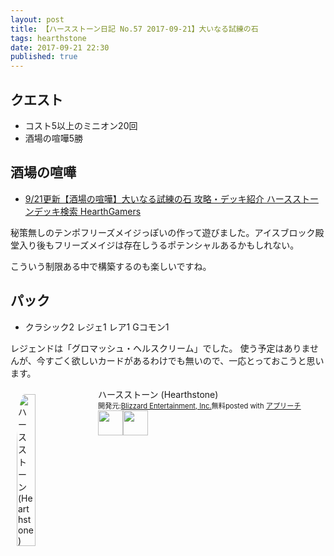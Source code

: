 ```yaml
---
layout: post
title: 【ハースストーン日記 No.57 2017-09-21】大いなる試練の石
tags: hearthstone
date: 2017-09-21 22:30
published: true
---
```

## クエスト
- コスト5以上のミニオン20回
- 酒場の喧嘩5勝

## 酒場の喧嘩
- [9/21更新【酒場の喧嘩】大いなる試練の石 攻略・デッキ紹介 ハースストーンデッキ検索 HearthGamers](http://hearthgamers.com/tavern_brawl/brawl_118)

秘策無しのテンポフリーズメイジっぽいの作って遊びました。アイスブロック殿堂入り後もフリーズメイジは存在しうるポテンシャルあるかもしれない。

こういう制限ある中で構築するのも楽しいですね。

## パック
- クラシック2 レジェ1 レア1 Gコモン1

レジェンドは「グロマッシュ・ヘルスクリーム」でした。
使う予定はありませんが、今すごく欲しいカードがあるわけでも無いので、一応とっておこうと思います。


<div id="appreach-box" style="text-align:left;"><img id="appreach-image" src="https://lh6.ggpht.com/J-_wYHXVmR86Mvq6KNHiSvR0T3WH4wHgVC0OLQEIa1FHVbXARD0zafLA8JEUjo-CqDw=w170" alt="ハースストーン (Hearthstone)" style="float:left; margin:10px; width:25%; max-width:120px; border-radius:10%;"><div class="appreach-info" style="margin: 10px;"><div id="appreach-appname">ハースストーン (Hearthstone)</div><div id="appreach-developer" style="font-size:80%; display:inline-block; _display:inline;">開発元:<a id="appreach-developerurl" href="https://itunes.apple.com/jp/developer/blizzard-entertainment-inc/id306862900?uo=4" target="_blank" rel="nofollow">Blizzard Entertainment, Inc.</a></div><div id="appreach-price" style="font-size:80%; display:inline-block; _display:inline;">無料</div><div class="appreach-powered" style="font-size:80%; display:inline-block; _display:inline;">posted with <a href="http://mama-hack.com/app-reach/" title="アプリーチ" target="_blank" rel="nofollow">アプリーチ</a></div><div class="appreach-links" style="float: left;"><div id="appreach-itunes-link" style="display: inline-block; _display: inline;"><a id="appreach-itunes" href="https://itunes.apple.com/jp/app/%E3%83%8F%E3%83%BC%E3%82%B9%E3%82%B9%E3%83%88%E3%83%BC%E3%83%B3-hearthstone/id625257520?mt=8&amp;uo=4&amp;at=10l4wP" target="_blank" rel="nofollow"><img src="https://nabettu.github.io/appreach/img/itune_ja.svg" style="height:40px;"></a></div><div id="appreach-gplay-link" style="display:inline-block; _display:inline;"><a id="appreach-gplay" href="https://play.google.com/store/apps/details?id=com.blizzard.wtcg.hearthstone" target="_blank" rel="nofollow"><img src="https://nabettu.github.io/appreach/img/gplay_ja.png" style="height:40px;"></a></div></div></div><div class="appreach-footer" style="margin-bottom:10px; clear: left;"></div></div>